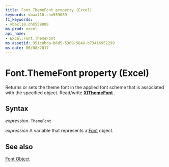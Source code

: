 ```yaml
---
title: Font.ThemeFont property (Excel)
keywords: vbaxl10.chm559089
f1_keywords:
- vbaxl10.chm559089
ms.prod: excel
api_name:
- Excel.Font.ThemeFont
ms.assetid: 951cabda-b6d5-5309-5848-b73416952299
ms.date: 06/08/2017
---
```



# Font.ThemeFont property (Excel)

Returns or sets the theme font in the applied font scheme that is associated with the specified object. Read/write  **[XlThemeFont](Excel.XlThemeFont.md)** .


## Syntax

 _expression_. `ThemeFont`

 _expression_ A variable that represents a [Font](Excel.Font-graph-property.md) object.


## See also


[Font Object](Excel.Font(object).md)

